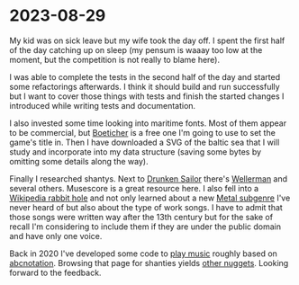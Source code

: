 # 2023-08-29

My kid was on sick leave but my wife took the day off. I spent the first half
of the day catching up on sleep (my pensum is waaay too low at the moment, but
the competition is not really to blame here).

I was able to complete the tests in the second half of the day and started some
refactorings afterwards. I think it should build and run successfully but I
want to cover those things with tests and finish the started changes I
introduced while writing tests and documentation.

I also invested some time looking into maritime fonts. Most of them appear to
be commercial, but [Boeticher][boeticher] is a free one I'm going to use to set
the game's title in. Then I have downloaded a SVG of the baltic sea that I will
study and incorporate into my data structure (saving some bytes by omitting
some details along the way).

Finally I researched shantys.
Next to [Drunken Sailor][drunken] there's [Wellerman][wellerman] and several
others. Musescore is a great resource here.
I also fell into a [Wikipedia rabbit hole][shanty] and not only learned about a
new [Metal subgenre][pirate] I've never heard of but also about the type of
work songs. I have to admit that those songs were written way after the
13th century but for the sake of recall I'm considering to include them if they
are under the public domain and have only one voice.

Back in 2020 I've developed some code to [play music][music] roughly based on
[abcnotation][abcnotation]. Browsing that page for shanties yields
[other nuggets][hamburg]. Looking forward to the feedback.

[abcnotation]: https://abcnotation.com/
[boeticher]: https://velvetyne.fr/fonts/boeticher/
[drunken]: https://musescore.com/user/37067197/scores/11108074
[hamburg]: https://abcnotation.com/tunePage?a=ifdo.ca/~seymour/runabc/esac/dva0/0139
[music]: https://code.jaenis.ch/js13kgames/js13kgames-2020/src/branch/master/src/js/worlds/base.js#L101-L154
[pirate]: https://en.wikipedia.org/wiki/Pirate_metal
[shanty]: https://en.wikipedia.org/wiki/Sea_shanty
[wellerman]: https://musescore.com/user/31948000/scores/6558104
